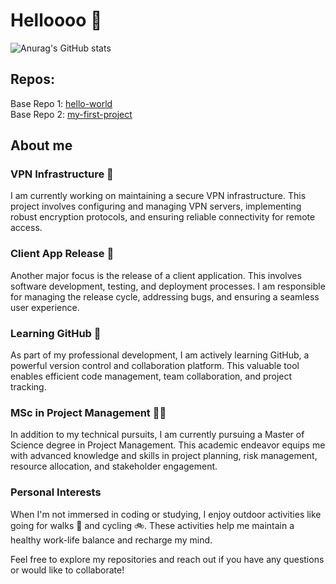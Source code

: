 # Helloooo 👋

 ![Anurag's GitHub stats](https://github-readme-stats.vercel.app/api?username=aakash32019&show_icons=true&bg_color=00000000)

## Repos:

Base Repo 1: [hello-world](https://github.com/aakash32019/hello-world)  <br>
Base Repo 2: [my-first-project](https://github.com/aakash32019/my-first-project)

## About me

### VPN Infrastructure 🧰

I am currently working on maintaining a secure VPN infrastructure. This project involves configuring and managing VPN servers, implementing robust encryption protocols, and ensuring reliable connectivity for remote access.

### Client App Release 🧰

Another major focus is the release of a client application. This involves software development, testing, and deployment processes. I am responsible for managing the release cycle, addressing bugs, and ensuring a seamless user experience.

### Learning GitHub 🧠

As part of my professional development, I am actively learning GitHub, a powerful version control and collaboration platform. This valuable tool enables efficient code management, team collaboration, and project tracking.

### MSc in Project Management 👨‍🎓

In addition to my technical pursuits, I am currently pursuing a Master of Science degree in Project Management. This academic endeavor equips me with advanced knowledge and skills in project planning, risk management, resource allocation, and stakeholder engagement.

### Personal Interests

When I'm not immersed in coding or studying, I enjoy outdoor activities like going for walks 🚶 and cycling 🚲. These activities help me maintain a healthy work-life balance and recharge my mind.

Feel free to explore my repositories and reach out if you have any questions or would like to collaborate!


